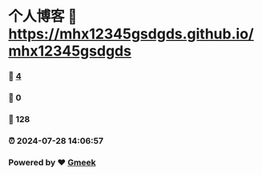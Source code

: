 # 个人博客 :link: https://mhx12345gsdgds.github.io/mhx12345gsdgds 
### :page_facing_up: [4](https://mhx12345gsdgds.github.io/mhx12345gsdgds/tag.html) 
### :speech_balloon: 0 
### :hibiscus: 128 
### :alarm_clock: 2024-07-28 14:06:57 
### Powered by :heart: [Gmeek](https://github.com/Meekdai/Gmeek)
